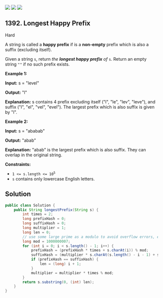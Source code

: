 [![](https://img.shields.io/github/stars/javadev/LeetCode-in-Java?label=Stars&style=flat-square)](https://github.com/javadev/LeetCode-in-Java)
[![](https://img.shields.io/github/forks/javadev/LeetCode-in-Java?label=Fork%20me%20on%20GitHub%20&style=flat-square)](https://github.com/javadev/LeetCode-in-Java/fork)
[![](https://img.shields.io/badge/-LeetCode%20in%20Kotlin-blue?style=flat-square)](https://github.com/javadev/LeetCode-in-Kotlin)

## 1392\. Longest Happy Prefix

Hard

A string is called a **happy prefix** if is a **non-empty** prefix which is also a suffix (excluding itself).

Given a string `s`, return _the **longest happy prefix** of_ `s`. Return an empty string `""` if no such prefix exists.

**Example 1:**

**Input:** s = "level"

**Output:** "l"

**Explanation:** s contains 4 prefix excluding itself ("l", "le", "lev", "leve"), and suffix ("l", "el", "vel", "evel"). The largest prefix which is also suffix is given by "l".

**Example 2:**

**Input:** s = "ababab"

**Output:** "abab"

**Explanation:** "abab" is the largest prefix which is also suffix. They can overlap in the original string.

**Constraints:**

*   <code>1 <= s.length <= 10<sup>5</sup></code>
*   `s` contains only lowercase English letters.

## Solution

```java
public class Solution {
    public String longestPrefix(String s) {
        int times = 2;
        long prefixHash = 0;
        long suffixHash = 0;
        long multiplier = 1;
        long len = 0;
        // use some large prime as a modulo to avoid overflow errors, e.g. 10 ^ 9 + 7.
        long mod = 1000000007;
        for (int i = 0; i < s.length() - 1; i++) {
            prefixHash = (prefixHash * times + s.charAt(i)) % mod;
            suffixHash = (multiplier * s.charAt(s.length() - i - 1) + suffixHash) % mod;
            if (prefixHash == suffixHash) {
                len = (long) i + 1;
            }
            multiplier = multiplier * times % mod;
        }
        return s.substring(0, (int) len);
    }
}
```